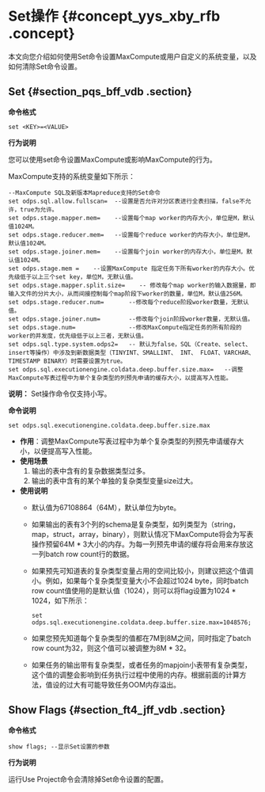 # Set操作 {#concept_yys_xby_rfb .concept}

本文向您介绍如何使用Set命令设置MaxCompute或用户自定义的系统变量，以及如何清除Set命令设置。

## Set {#section_pqs_bff_vdb .section}

**命令格式**

```
set <KEY>=<VALUE>
```

**行为说明**

您可以使用set命令设置MaxCompute或影响MaxCompute的行为。

MaxCompute支持的系统变量如下所示：

```
--MaxCompute SQL及新版本Mapreduce支持的Set命令
set odps.sql.allow.fullscan=  --设置是否允许对分区表进行全表扫描，false不允许，true为允许。
set odps.stage.mapper.mem=    --设置每个map worker的内存大小，单位是M，默认值1024M。
set odps.stage.reducer.mem=   --设置每个reduce worker的内存大小，单位是M，默认值1024M。
set odps.stage.joiner.mem=    --设置每个join worker的内存大小，单位是M，默认值1024M。
set odps.stage.mem =    --设置MaxCompute 指定任务下所有worker的内存大小。优先级低于以上三个set key，单位M，无默认值。
set odps.stage.mapper.split.size=    -- 修改每个map worker的输入数据量，即输入文件的分片大小，从而间接控制每个map阶段下worker的数量，单位M，默认值256M。
set odps.stage.reducer.num=       --修改每个reduce阶段worker数量，无默认值。
set odps.stage.joiner.num=        --修改每个join阶段worker数量，无默认值。
set odps.stage.num=               --修改MaxCompute指定任务的所有阶段的worker的并发度，优先级低于以上三者，无默认值。
set odps.sql.type.system.odps2=   -- 默认为false，SQL（Create、select、insert等操作）中涉及到新数据类型（TINYINT、SMALLINT、 INT、 FLOAT、VARCHAR、TIMESTAMP BINARY）时需要设置为true。
set odps.sql.executionengine.coldata.deep.buffer.size.max=   --调整MaxCompute写表过程中为单个复杂类型的列预先申请的缓存大小，以提高写入性能。
```

**说明：** Set操作命令仅支持小写。

**命令说明**

`set odps.sql.executionengine.coldata.deep.buffer.size.max`

-   **作用**：调整MaxCompute写表过程中为单个复杂类型的列预先申请缓存大小，以便提高写入性能。
-   **使用场景**
    1.  输出的表中含有的复杂数据类型过多。
    2.  输出的表中含有的某个单独的复杂类型变量size过大。
-   **使用说明**
    -   默认值为67108864（64M），默认单位为byte。
    -   如果输出的表有3个列的schema是复杂类型，如列类型为（string，map，struct，array，binary），则默认情况下MaxCompute将会为写表操作预留64M \* 3大小的内存。为每一列预先申请的缓存将会用来存放这一列batch row count行的数据。
    -   如果预先可知道表的复杂类型变量占用的空间比较小，则建议把这个值调小。例如，如果每个复杂类型变量大小不会超过1024 byte，同时batch row count值使用的是默认值（1024），则可以将flag设置为1024 \* 1024，如下所示：

        ```language-sql
        set odps.sql.executionengine.coldata.deep.buffer.size.max=1048576;
        ```

    -   如果您预先知道每个复杂类型的值都在7M到8M之间，同时指定了batch row count为32，则这个值可以被调整为8M \* 32。
    -   如果任务的输出带有复杂类型，或者任务的mapjoin小表带有复杂类型，这个值的调整会影响到任务执行过程中使用的内存。根据前面的计算方法，值设的过大有可能导致任务OOM内存溢出。

## Show Flags {#section_ft4_jff_vdb .section}

**命令格式**

```
show flags; --显示Set设置的参数
```

**行为说明**

运行Use Project命令会清除掉Set命令设置的配置。

